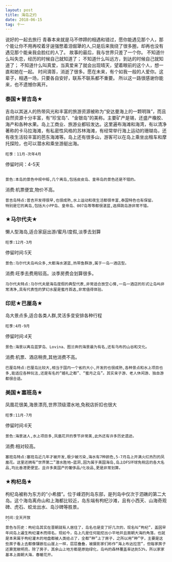 ```yaml
---
layout: post
title: 海岛之约
date: 2018-06-15
tag: 十一
---
```

  说好的一起去旅行
  青春本来就是马不停蹄的相遇和错过，愿你能遇见那个人，那个能让你不用再咬着牙逞强憋着泪倔犟的人,只是后来我绕了很多圈，却再也没有遇见那个能亲我会脸红的人了。
  故事的最后，我与世界只差了一个你。
  不知道什么叫失恋，经历的时候自己就知道了；
  不知道什么叫远方，到达的时候自己就知道了；
  不知道什么叫真爱，当真爱来了就会出现晴天，望着眼前的这个人，想一直和她在一起。
  时间滴答，消逝了很多。愿在未来，有个如我一般的人爱你。这辈子，相遇一场，只要各自安好，联系不联系都不重要。
  所以这一路很感谢你能来，也不遗憾你离开。 
### 泰国★普吉岛★
吉岛以其迷人的热带风光和丰富的旅游资源被称为“安达曼海上的一颗明珠”，而且自然资源十分丰富，有“珍宝岛”、“金银岛”的美称。主要矿产是锡，还盛产橡胶、海产和各种水果。岛上工商业、旅游业都较发达。这里遍布海滩和海湾，有以清净著称的卡马拉海滩，有私密性风格的苏林海滩，有经常举行海上运动的珊瑚岛，还有夜生活较丰富的芭东海滩等。岛上还有很多山，游客可以在岛上乘坐出租车和摩托探险，也可以潜水和乘坐游艇出海。
```
旺季：11月-次年4月
```
停留时间：4-5天
```

景色:本岛的景色中规中矩,几个离岛,包括皮皮岛、皇帝岛的景色还是不错的。
```
消费:机票便宜,物价不高。
```
普吉岛特点:普吉开发得很早,也很成熟,水上运动和夜生活都很丰富,泰国特色也有保留。
特别是它的离岛,包括大小PP岛、皇帝岛、007岛等等都很湛蓝,选择跳岛游非常不错。

```
### ★马尔代夫★

懒人型海岛,适合家庭出游/蜜月/度假,淡季去划算
```
旺季:12月-3月
```
停留时间:5天
```
景色:马尔代夫岛屿众多,大都海水湛蓝,热带鱼群游,属于一岛一酒店型。
```
消费:旺季去费用较高。淡季房费会划算很多。
```
马尔代夫特点:马尔代夫是海岛度假的典型代表,非常适合放空心情,一岛一酒店的形式让岛屿非常清净,具有代表性的梦幻水屋是蜜月首选,非常值得体验。
```
### 印尼★巴厘岛★

岛大景点多,适合各类人群,灵活多变安排各种行程
```
旺季:4月-9月
```
停留时间:4天
```
景色:海景以离岛蓝梦岛、Lovina、图兰奔的海景最为有名,还有乌布的山谷和文化。
```
消费:机票、酒店稍贵,其他消费不高。
```
巴厘岛特点:巴厘岛比较大,相当于国内一个省的大小,开发的也很成熟,各种景点和水上项目也多,能适应各种玩法,还是有名的“婚礼之都”、“蜜月之岛”。其实亲子游、老人休闲游、独自游都很合适。
```
### 美国★塞班岛★

凤凰花很美,海景漂亮,世界顶级潜水地,免税店折扣也很大
```
旺季:11月-7月
```
停留时间:6天
```
景色:海景迷人,水上项目多,凤凰花开的季节非常美,此外还有许多历史遗迹。
```
消费:相对较高。
```
塞班岛特点:塞班岛近几年才被开发,极少被污染,海水有7种颜色,5-7月岛上开满火红热烈的凤凰花。这里还拥有“世界第二”潜水胜地—蓝洞,因为属于美国海岛,岛上DFS环球免税店的各大名品,均比香港更便宜。且许多美国产的奢侈品/化妆品,更是非常划算。
```
### ★枸杞岛★
   枸杞岛被称为东方的“小希腊”。位于嵊泗列岛东部，是列岛中仅次于泗礁的第二大岛。这个海岛离舟山和上海都比较近，岛东端有枸杞沙滩，且有小西天、山海奇观碑、虎石、蛟龙出水、岛沙碑等胜景。
```
时间:全天开放
``
景色与历史：枸杞岛其实在晋朝就有人居住了，岛名也是变了好几次的，现名叫“枸杞”，盖因早年间岛上遍生枸杞灌木而得名，现如今，岛上凡是任何能挖出小平地并且面朝大海的角落，也就是本来属于枸杞灌木的地盘都被人类给占了，全都“种”上了房子，之所以用“种”字，主要是这些房子看上去都像镶嵌在山崖上一样，层层叠叠，被摄影家们称作“海上布达拉宫”，但每家房子还算宽敞明亮，除了房子，其余山上地方都是原始绿化，岛屿的森林覆盖率达到53%，所以家家基本上面朝大海，春暖花开。
```
